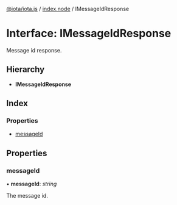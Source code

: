 [@iota/iota.js](../README.md) / [index.node](../modules/index_node.md) / IMessageIdResponse

# Interface: IMessageIdResponse

Message id response.

## Hierarchy

* **IMessageIdResponse**

## Index

### Properties

* [messageId](index_node.imessageidresponse.md#messageid)

## Properties

### messageId

• **messageId**: *string*

The message id.
